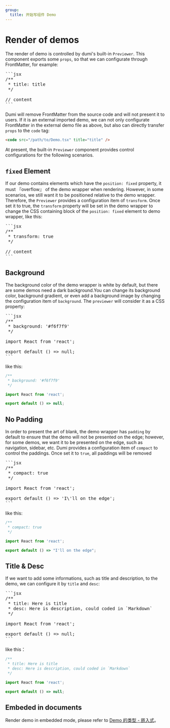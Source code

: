 ```yaml
---
group:
  title: 开始写组件 Demo
---
```


# Render of demos

The render of demo is controlled by dumi's built-in `Previewer`. This component exports some `props`, so that we can configurate through FrontMatter, for example:

<pre>
```jsx
/**
 * title: title
 */

// content
```
</pre>

Dumi will remove FrontMatter from the source code and will not present it to users. If it is an external imported demo, we can not only configurate FrontMatter in the external demo file as above, but also can directly transfer `props` to the `code` tag:

```html
<code src="/path/to/Demo.tsx" title="title" />
```

At present, the built-in `Previewer` component provides control configurations for the following scenarios.

## `fixed` Element

If our demo contains elements which have the `position: fixed` property, it must 『overflow』 of the demo wrapper when rendering. However, in some scenarios, we still want it to be positioned relative to the demo wrapper. Therefore, the `Previewer` provides a configuration item of `transform`. Once set it to true, the `transform` property will be set in the demo wrapper to change the CSS containing block of the `position: fixed` element to demo wrapper, like this:

<pre>
```jsx
/**
 * transform: true
 */

// content
```
</pre>

## Background

The background color of the demo wrapper is white by default, but there are some demos need a dark background.You can change its background color, background gradient, or even add a background image by changing the configuration item of `background`. The `previewer` will consider it as a CSS property:

<pre>
```jsx
/**
 * background: '#f6f7f9'
 */

import React from 'react';

export default () => null;
```
</pre>

like this:

```jsx
/**
 * background: '#f6f7f9'
 */

import React from 'react';

export default () => null;
```

## No Padding

In order to present the art of blank, the demo wrapper has `padding` by default to ensure that the demo will not be presented on the edge; however, for some demos, we want it to be presented on the edge, such as navigation, sidebar, etc. Dumi provides a configuration item of `compact` to control the paddings. Once set it to `true`, all paddings will be removed

<pre>
```jsx
/**
 * compact: true
 */

import React from 'react';

export default () => 'I\'ll on the edge';
```
</pre>

like this:

```jsx
/**
 * compact: true
 */

import React from 'react';

export default () => "I'll on the edge";
```

## Title & Desc

If we want to add some informations, such as title and description, to the demo, we can configure it by `title` and `desc`:

<pre>
```jsx
/**
 * title: Here is title
 * desc: Here is description, could coded in `Markdown`
 */

import React from 'react';

export default () => null;
```
</pre>

like this：

```jsx
/**
 * title: Here is title
 * desc: Here is description, could coded in `Markdown`
 */

import React from 'react';

export default () => null;
```

## Embeded in documents

Render demo in embedded mode, please refer to [Demo 的类型 - 嵌入式](/guide/demo-types#嵌入式)。
